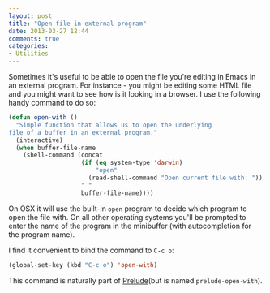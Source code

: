 ```yaml
---
layout: post
title: "Open file in external program"
date: 2013-03-27 12:44
comments: true
categories:
- Utilities
---
```


Sometimes it's useful to be able to open the file you're editing in
Emacs in an external program. For instance - you might be editing
some HTML file and you might want to see how is it looking in a
browser. I use the following handy command to do so:

``` cl
(defun open-with ()
  "Simple function that allows us to open the underlying
file of a buffer in an external program."
  (interactive)
  (when buffer-file-name
    (shell-command (concat
                    (if (eq system-type 'darwin)
                        "open"
                      (read-shell-command "Open current file with: "))
                    " "
                    buffer-file-name))))
```

On OSX it will use the built-in `open` program to decide which program
to open the file with. On all other operating systems you'll be
prompted to enter the name of the program in the minibuffer (with
autocompletion for the program name).

I find it convenient to bind the command to `C-c o`:

``` cl
(global-set-key (kbd "C-c o") 'open-with)
```

This command is naturally part of
[Prelude](https://github.com/bbatsov/prelude)(but is named
`prelude-open-with`).
